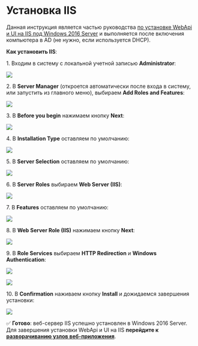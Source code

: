 # Установка IIS

Данная инструкция является частью руководства [по установке WebApi и UI на IIS под Windows 2016 Server](https://github.com/PrimoRPA/Docs.Rus/blob/139-%D0%B4%D0%BE%D0%B1%D0%B0%D0%B2%D0%B8%D1%82%D1%8C-%D0%B4%D0%BE%D0%BA%D1%83%D0%BC%D0%B5%D0%BD%D1%82%D1%8B-%D0%B0%D0%B4%D0%BC%D0%B8%D0%BD%D0%B0-%D0%B2-%D1%80%D0%B0%D0%B7%D0%B4%D0%B5%D0%BB-%D0%BE%D1%80%D0%BA%D0%B5%D1%81%D1%82%D1%80%D0%B0%D1%82%D0%BE%D1%80%D0%B0/orchestrator/admin/Windows/webapi/install-webapi-introduction.md) и выполняется после включения компьютера в AD (не нужно, если используется DHCP).

**Как установить IIS**:

1\. Входим в систему с локальной учетной записью **Administrator**:

![](../../../resources/admin/windows/webapi/install-webapi-iis-1.png)

2\. В **Server Manager** (откроется автоматически после входа в систему, или запустить из главного меню), выбираем **Add Roles and Features**:

![](../../../resources/admin/windows/webapi/install-webapi-iis-2.png)

3\. В **Before you begin** нажимаем кнопку **Next**:

![](../../../resources/admin/windows/webapi/install-webapi-iis-3.png)

4\. В **Installation Type** оставляем по умолчанию:

![](../../../resources/admin/windows/webapi/install-webapi-iis-4.png)

5\. В **Server Selection** оставляем по умолчанию:

![](../../../resources/admin/windows/webapi/install-webapi-iis-5.png)

6\. В **Server Roles** выбираем **Web Server (IIS)**: 

![](../../../resources/admin/windows/webapi/install-webapi-iis-6.png)

7\. В **Features** оставляем по умолчанию:

![](../../../resources/admin/windows/webapi/install-webapi-iis-7.png)

8\. В **Web Server Role (IIS)** нажимаем кнопку **Next**:

![](../../../resources/admin/windows/webapi/install-webapi-iis-8.png)

9\. В **Role Services** выбираем **HTTP Redirection** и **Windows Authentication**:

![](../../../resources/admin/windows/webapi/install-webapi-iis-9.png)

![](../../../resources/admin/windows/webapi/install-webapi-iis-10.png)

10\. В **Confirmation** наживаем кнопку **Install** и дожидаемся завершения установки:

![](../../../resources/admin/windows/webapi/install-webapi-iis-11.png)

:white_check_mark: **Готово**: веб-сервер IIS успешно установлен в Windows 2016 Server. Для завершения установки WebApi и UI на IIS **перейдите к [разворачиванию узлов веб-приложения](https://github.com/PrimoRPA/Docs.Rus/blob/139-%D0%B4%D0%BE%D0%B1%D0%B0%D0%B2%D0%B8%D1%82%D1%8C-%D0%B4%D0%BE%D0%BA%D1%83%D0%BC%D0%B5%D0%BD%D1%82%D1%8B-%D0%B0%D0%B4%D0%BC%D0%B8%D0%BD%D0%B0-%D0%B2-%D1%80%D0%B0%D0%B7%D0%B4%D0%B5%D0%BB-%D0%BE%D1%80%D0%BA%D0%B5%D1%81%D1%82%D1%80%D0%B0%D1%82%D0%BE%D1%80%D0%B0/orchestrator/admin/Windows/webapi/web-app-nodes.md)**.

